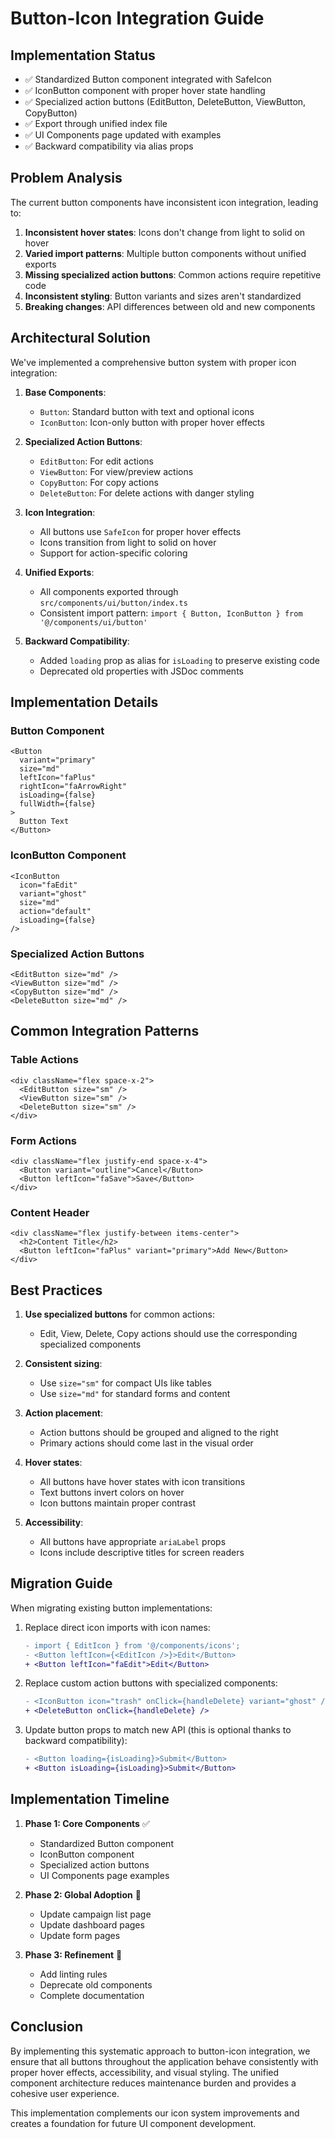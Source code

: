 # Button-Icon Integration Guide

## Implementation Status
- ✅ Standardized Button component integrated with SafeIcon
- ✅ IconButton component with proper hover state handling
- ✅ Specialized action buttons (EditButton, DeleteButton, ViewButton, CopyButton)
- ✅ Export through unified index file
- ✅ UI Components page updated with examples
- ✅ Backward compatibility via alias props

## Problem Analysis

The current button components have inconsistent icon integration, leading to:

1. **Inconsistent hover states**: Icons don't change from light to solid on hover
2. **Varied import patterns**: Multiple button components without unified exports
3. **Missing specialized action buttons**: Common actions require repetitive code
4. **Inconsistent styling**: Button variants and sizes aren't standardized
5. **Breaking changes**: API differences between old and new components

## Architectural Solution

We've implemented a comprehensive button system with proper icon integration:

1. **Base Components**:
   - `Button`: Standard button with text and optional icons
   - `IconButton`: Icon-only button with proper hover effects

2. **Specialized Action Buttons**:
   - `EditButton`: For edit actions
   - `ViewButton`: For view/preview actions
   - `CopyButton`: For copy actions
   - `DeleteButton`: For delete actions with danger styling

3. **Icon Integration**:
   - All buttons use `SafeIcon` for proper hover effects
   - Icons transition from light to solid on hover
   - Support for action-specific coloring

4. **Unified Exports**:
   - All components exported through `src/components/ui/button/index.ts`
   - Consistent import pattern: `import { Button, IconButton } from '@/components/ui/button'`

5. **Backward Compatibility**:
   - Added `loading` prop as alias for `isLoading` to preserve existing code
   - Deprecated old properties with JSDoc comments

## Implementation Details

### Button Component
```tsx
<Button 
  variant="primary" 
  size="md" 
  leftIcon="faPlus" 
  rightIcon="faArrowRight"
  isLoading={false}
  fullWidth={false}
>
  Button Text
</Button>
```

### IconButton Component
```tsx
<IconButton 
  icon="faEdit" 
  variant="ghost" 
  size="md" 
  action="default"
  isLoading={false}
/>
```

### Specialized Action Buttons
```tsx
<EditButton size="md" />
<ViewButton size="md" />
<CopyButton size="md" />
<DeleteButton size="md" />
```

## Common Integration Patterns

### Table Actions
```tsx
<div className="flex space-x-2">
  <EditButton size="sm" />
  <ViewButton size="sm" />
  <DeleteButton size="sm" />
</div>
```

### Form Actions
```tsx
<div className="flex justify-end space-x-4">
  <Button variant="outline">Cancel</Button>
  <Button leftIcon="faSave">Save</Button>
</div>
```

### Content Header
```tsx
<div className="flex justify-between items-center">
  <h2>Content Title</h2>
  <Button leftIcon="faPlus" variant="primary">Add New</Button>
</div>
```

## Best Practices

1. **Use specialized buttons** for common actions:
   - Edit, View, Delete, Copy actions should use the corresponding specialized components

2. **Consistent sizing**: 
   - Use `size="sm"` for compact UIs like tables
   - Use `size="md"` for standard forms and content

3. **Action placement**:
   - Action buttons should be grouped and aligned to the right
   - Primary actions should come last in the visual order

4. **Hover states**:
   - All buttons have hover states with icon transitions
   - Text buttons invert colors on hover
   - Icon buttons maintain proper contrast

5. **Accessibility**:
   - All buttons have appropriate `ariaLabel` props
   - Icons include descriptive titles for screen readers

## Migration Guide

When migrating existing button implementations:

1. Replace direct icon imports with icon names:
   ```diff
   - import { EditIcon } from '@/components/icons';
   - <Button leftIcon={<EditIcon />}>Edit</Button>
   + <Button leftIcon="faEdit">Edit</Button>
   ```

2. Replace custom action buttons with specialized components:
   ```diff
   - <IconButton icon="trash" onClick={handleDelete} variant="ghost" />
   + <DeleteButton onClick={handleDelete} />
   ```

3. Update button props to match new API (this is optional thanks to backward compatibility):
   ```diff
   - <Button loading={isLoading}>Submit</Button>
   + <Button isLoading={isLoading}>Submit</Button>
   ```

## Implementation Timeline

1. **Phase 1: Core Components** ✅
   - Standardized Button component
   - IconButton component 
   - Specialized action buttons
   - UI Components page examples

2. **Phase 2: Global Adoption** 🔄
   - Update campaign list page
   - Update dashboard pages
   - Update form pages

3. **Phase 3: Refinement** 🔄
   - Add linting rules
   - Deprecate old components
   - Complete documentation

## Conclusion

By implementing this systematic approach to button-icon integration, we ensure that all buttons throughout the application behave consistently with proper hover effects, accessibility, and visual styling. The unified component architecture reduces maintenance burden and provides a cohesive user experience.

This implementation complements our icon system improvements and creates a foundation for future UI component development. 